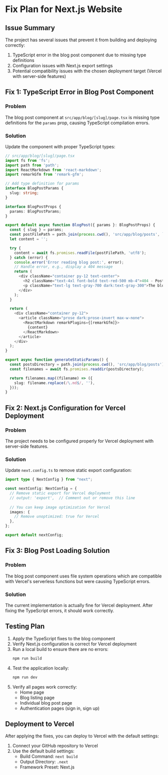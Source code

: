 # Fix Plan for Next.js Website

## Issue Summary
The project has several issues that prevent it from building and deploying correctly:

1. TypeScript error in the blog post component due to missing type definitions
2. Configuration issues with Next.js export settings
3. Potential compatibility issues with the chosen deployment target (Vercel with server-side features)

## Fix 1: TypeScript Error in Blog Post Component

### Problem
The blog post component at `src/app/blog/[slug]/page.tsx` is missing type definitions for the `params` prop, causing TypeScript compilation errors.

### Solution
Update the component with proper TypeScript types:

```typescript
// src/app/blog/[slug]/page.tsx
import fs from 'fs';
import path from 'path';
import ReactMarkdown from 'react-markdown';
import remarkGfm from 'remark-gfm';

// Add type definition for params
interface BlogPostParams {
  slug: string;
}

interface BlogPostProps {
  params: BlogPostParams;
}

export default async function BlogPost({ params }: BlogPostProps) {
  const { slug } = params;
  const postFilePath = path.join(process.cwd(), 'src/app/blog/posts', `${slug}.md`);
  let content = '';

  try {
    content = await fs.promises.readFile(postFilePath, 'utf8');
  } catch (error) {
    console.error('Error reading blog post:', error);
    // Handle error, e.g., display a 404 message
    return (
      <div className="container py-12 text-center">
        <h2 className="text-4xl font-bold text-red-500 mb-4">404 - Post Not Found</h2>
        <p className="text-lg text-gray-700 dark:text-gray-300">The blog post you are looking for does not exist.</p>
      </div>
    );
  }

  return (
    <div className="container py-12">
      <article className="prose dark:prose-invert max-w-none">
        <ReactMarkdown remarkPlugins={[remarkGfm]}>
          {content}
        </ReactMarkdown>
      </article>
    </div>
  );
}

export async function generateStaticParams() {
  const postsDirectory = path.join(process.cwd(), 'src/app/blog/posts');
  const filenames = await fs.promises.readdir(postsDirectory);

  return filenames.map((filename) => ({
    slug: filename.replace(/\.md$/, ''),
  }));
}
```

## Fix 2: Next.js Configuration for Vercel Deployment

### Problem
The project needs to be configured properly for Vercel deployment with server-side features.

### Solution
Update `next.config.ts` to remove static export configuration:

```typescript
import type { NextConfig } from "next";

const nextConfig: NextConfig = {
  // Remove static export for Vercel deployment
  // output: 'export',  // Comment out or remove this line
  
  // You can keep image optimization for Vercel
  images: {
    // Remove unoptimized: true for Vercel
  },
};

export default nextConfig;
```

## Fix 3: Blog Post Loading Solution

### Problem
The blog post component uses file system operations which are compatible with Vercel's serverless functions but were causing TypeScript errors.

### Solution
The current implementation is actually fine for Vercel deployment. After fixing the TypeScript errors, it should work correctly.

## Testing Plan

1. Apply the TypeScript fixes to the blog component
2. Verify Next.js configuration is correct for Vercel deployment
3. Run a local build to ensure there are no errors:
   ```bash
   npm run build
   ```
4. Test the application locally:
   ```bash
   npm run dev
   ```
5. Verify all pages work correctly:
   - Home page
   - Blog listing page
   - Individual blog post page
   - Authentication pages (sign in, sign up)

## Deployment to Vercel

After applying the fixes, you can deploy to Vercel with the default settings:
1. Connect your GitHub repository to Vercel
2. Use the default build settings:
   - Build Command: `next build`
   - Output Directory: `.next`
   - Framework Preset: Next.js